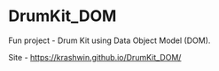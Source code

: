 # DrumKit_DOM
Fun project - Drum Kit using Data Object Model (DOM).  

Site - https://krashwin.github.io/DrumKit_DOM/ 
